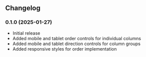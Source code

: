 ## Changelog

### 0.1.0 (2025-01-27)
* Initial release
* Added mobile and tablet order controls for individual columns
* Added mobile and tablet direction controls for column groups
* Added responsive styles for order implementation